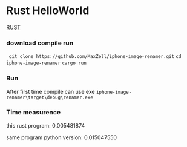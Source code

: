 ﻿# Rust HelloWorld

[RUST](https://www.rust-lang.org)

### download compile run
``` git clone https://github.com/MaxZell/iphone-image-renamer.git```
```cd iphone-image-renamer```
```cargo run```

### Run
After first time compile can use exe ```iphone-image-renamer\target\debug\renamer.exe```

### Time measurence

this rust program:           0.005481874

same program python version: 0.015047550

